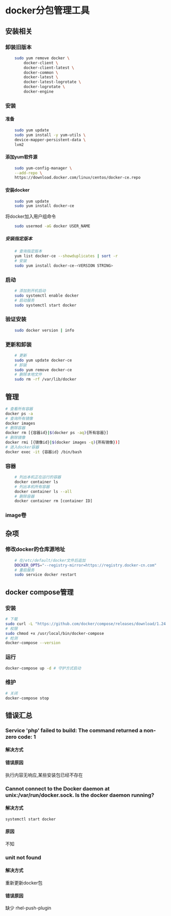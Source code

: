 # docker分包管理工具

## 安装相关

### 卸装旧版本

``` bash
    sudo yum remove docker \
        docker-client \
        docker-client-latest \
        docker-common \
        docker-latest \
        docker-latest-logrotate \
        docker-logrotate \
        docker-engine
```

### 安装

#### 准备

``` bash
    sudo yum update
    sudo yum install -y yum-utils \
    device-mapper-persistent-data \
    lvm2
```

#### 添加yum软件源

``` bash
    sudo yum-config-manager \
    --add-repo \
    https://download.docker.com/linux/centos/docker-ce.repo
```

#### 安装docker

``` bash
    sudo yum update
    sudo yum install docker-ce
```

将docker加入用户组命令

``` bash
    sudo usermod -aG docker USER_NAME
```

##### 安装指定版本

``` bash
    # 查询指定版本
    yum list docker-ce --showduplicates | sort -r
    # 安装
    sudo yum install docker-ce-<VERSION STRING>
```

### 启动

``` bash
    # 添加到开机启动
    sudo systemctl enable docker
    # 启动服务
    sudo systemctl start docker
```

### 验证安装

``` bash
    sudo docker version | info
```

### 更新和卸装

``` bash
    # 更新
    sudo yum update docker-ce
    # 卸装
    sudo yum remove docker-ce
    # 删除本地文件
    sudo rm -rf /var/lib/docker
```

## 管理

``` bash
# 查看所有容器
docker ps -a
# 查询所有镜像
docker images
# 删除容器
docker rm [{容器id}|$(docker ps -aq){所有容器}]
# 删除镜像
docker rmi [{镜像id}|$(docker images -q){所有镜像})]
# 进入docker容器
docker exec -it {容器id} /bin/bash
```

### 容器

``` bash
    # 列出本机正在运行的容器
    docker container ls
    # 列出本机所有容器
    docker container ls --all
    # 删除容器
    docker container rm [container ID]
```

### image卷

## 杂项

### 修改docker的仓库源地址

``` bash
    # 在/etc/default/docker文件后追加
    DOCKER_OPTS="--registry-mirror=https://registry.docker-cn.com"
    # 重启服务
    sudo service docker restart
```

## docker compose管理

### 安装

``` bash
# 下载
sudo curl -L "https://github.com/docker/compose/releases/download/1.24.1/docker-compose-$(uname -s)-$(uname -m)" -o /usr/local/bin/docker-compose
# 权限
sudo chmod +x /usr/local/bin/docker-compose
# 检测
docker-compose --version
```

### 运行

``` bash
docker-compose up -d # 守护方式启动
```

### 维护

``` bash
# 关闭
docker-compose stop
```

## 错误汇总

### Service 'php' failed to build: The command returned a non-zero code: 1

#### 解决方式
#### 错误原因
执行内容无响应,某些安装包已经不存在

### Cannot connect to the Docker daemon at unix:/var/run/docker.sock. Is the docker daemon running?

#### 解决方式
```bash
systemctl start docker
```

#### 原因
不知

### unit not found

#### 解决方式
重新更新docker包

#### 错误原因
缺少 rhel-push-plugin